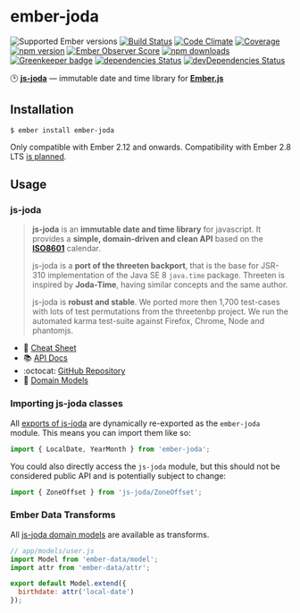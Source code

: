# ember-joda

![Supported Ember versions](https://embadge.io/v1/badge.svg?label=ember&start=2.12.0)
[![Build Status](https://travis-ci.org/buschtoens/ember-joda.svg?branch=master)][travis]
[![Code Climate](https://codeclimate.com/github/buschtoens/ember-joda/badges/gpa.svg)][codeclimate]
[![Coverage](https://codeclimate.com/github/buschtoens/ember-joda/badges/coverage.svg)][codeclimate]
[![npm version](https://badge.fury.io/js/ember-joda.svg)][npm]
[![Ember Observer Score](https://emberobserver.com/badges/ember-joda.svg)][e-observer]
[![npm downloads](https://img.shields.io/npm/dt/ember-joda.svg)][npm]
[![Greenkeeper badge](https://badges.greenkeeper.io/buschtoens/ember-joda.svg)](https://greenkeeper.io/)
[![dependencies Status](https://david-dm.org/buschtoens/ember-joda/status.svg)](https://david-dm.org/buschtoens/ember-joda)
[![devDependencies Status](https://david-dm.org/buschtoens/ember-joda/dev-status.svg)](https://david-dm.org/buschtoens/ember-joda?type=dev)

:clock2: [**js-joda**][joda] — immutable date and time library for [**Ember.js**][ember]

[joda]:        https://github.com/js-joda/js-joda
[ember]:       https://github.com/emberjs/ember.js
[npm]:         https://www.npmjs.com/package/ember-joda
[travis]:      https://travis-ci.org/buschtoens/ember-joda
[codeclimate]: https://codeclimate.com/github/buschtoens/ember-joda
[e-observer]:  https://emberobserver.com/addons/ember-joda

## Installation

```
$ ember install ember-joda
```

Only compatible with Ember 2.12 and onwards. Compatibility with Ember 2.8 LTS [is planned](https://github.com/buschtoens/ember-joda/issues/3).

## Usage

### js-joda

> **js-joda** is an **immutable date and time library** for javascript. It provides a **simple, domain-driven and clean API** based on the [**ISO8601**](https://en.wikipedia.org/wiki/ISO_8601) calendar.
>
> js-joda is a **port of the threeten backport**, that is the base for JSR-310 implementation of the Java SE 8 `java.time` package. Threeten is inspired by **Joda-Time**, having similar concepts and the same author.
>
> js-joda is **robust and stable**. We ported more then 1,700 test-cases with lots of test permutations from the threetenbp project. We run the automated karma test-suite against Firefox, Chrome, Node and phantomjs.

- :page_facing_up: [Cheat Sheet](https://github.com/js-joda/js-joda/blob/master/CheatSheet.md)
- :books: [API Docs](https://js-joda.github.io/js-joda/esdoc/)
- :octocat: [GitHub Repository](https://github.com/js-joda/js-joda)
- :calendar: [Domain Models](https://github.com/js-joda/js-joda#the-threeten-domain-models)

### Importing js-joda classes

All [exports of js-joda](https://github.com/js-joda/js-joda/blob/master/src/js-joda.js) are dynamically re-exported as the `ember-joda` module. This means you can import them like so:

```js
import { LocalDate, YearMonth } from 'ember-joda';
```

You could also directly access the `js-joda` module, but this should not be considered public API and is potentially subject to change:

```js
import { ZoneOffset } from 'js-joda/ZoneOffset';
```

### Ember Data Transforms

All [js-joda domain models](https://github.com/js-joda/js-joda#the-threeten-domain-models) are available as transforms.

```js
// app/models/user.js
import Model from 'ember-data/model';
import attr from 'ember-data/attr';

export default Model.extend({
  birthdate: attr('local-date')
});
```

